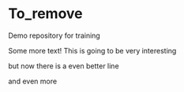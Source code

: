 # To_remove
Demo repository for training

Some more text! This is going to be very interesting

but now there is a even better line

and even more
